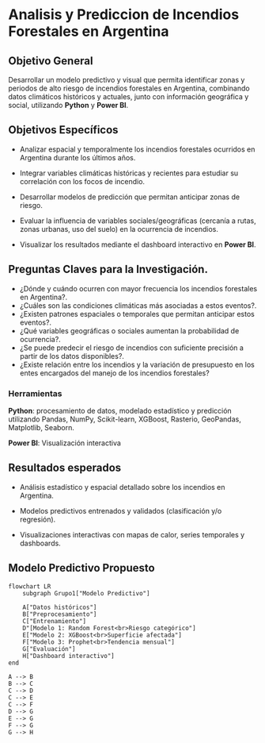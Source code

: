 # Analisis y Prediccion de Incendios Forestales en Argentina


## Objetivo General
Desarrollar un modelo predictivo y visual que permita identificar zonas y periodos de alto riesgo de incendios forestales en Argentina, combinando datos climáticos históricos y actuales, junto con información geográfica y social, utilizando **Python** y **Power BI**.

## Objetivos Específicos
* Analizar espacial y temporalmente los incendios forestales ocurridos en Argentina durante los últimos años.

* Integrar variables climáticas históricas y recientes para estudiar su correlación con los focos de incendio.
* Desarrollar modelos de predicción que permitan anticipar zonas de riesgo.
* Evaluar la influencia de variables sociales/geográficas (cercanía a rutas, zonas urbanas, uso del suelo) en la ocurrencia de incendios.
* Visualizar los resultados mediante el dashboard interactivo en **Power BI**.

## Preguntas Claves para la Investigación.
* ¿Dónde y cuándo ocurren con mayor frecuencia los incendios forestales en Argentina?.
* ¿Cuáles son las condiciones climáticas más asociadas a estos eventos?.
* ¿Existen patrones espaciales o temporales que permitan anticipar estos eventos?.
* ¿Qué variables geográficas o sociales aumentan la probabilidad de ocurrencia?.
* ¿Se puede predecir el riesgo de incendios con suficiente precisión a partir de los datos disponibles?.
* ¿Existe relación entre los incendios y la variación de presupuesto en los entes encargados del manejo de los incendios forestales?

### Herramientas
**Python**: procesamiento de datos, modelado estadístico y predicción utilizando Pandas, NumPy, Scikit-learn, XGBoost, Rasterio, GeoPandas, Matplotlib, Seaborn.

**Power BI**: Visualización interactiva


## Resultados esperados
* Análisis estadístico y espacial detallado sobre los incendios en Argentina.

* Modelos predictivos entrenados y validados (clasificación y/o regresión).

* Visualizaciones interactivas con mapas de calor, series temporales y dashboards.

## Modelo Predictivo Propuesto

```mermaid
flowchart LR
    subgraph Grupo1["Modelo Predictivo"]

    A["Datos históricos"]
    B["Preprocesamiento"]
    C["Entrenamiento"]
    D"[Modelo 1: Random Forest<br>Riesgo categórico"]
    E["Modelo 2: XGBoost<br>Superficie afectada"]
    F["Modelo 3: Prophet<br>Tendencia mensual"]
    G["Evaluación"]
    H["Dashboard interactivo"]
end

A --> B
B --> C
C --> D
C --> E
C --> F
D --> G
E --> G
F --> G
G --> H
```



